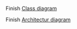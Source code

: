 Finish [Class diagram](https://github.com/1612180/chat_stranger_doc/blob/master/diagram/class/class.md)

Finish [Architectur diagram](https://github.com/1612180/chat_stranger_doc/blob/master/diagram/architecture/architecture.md)